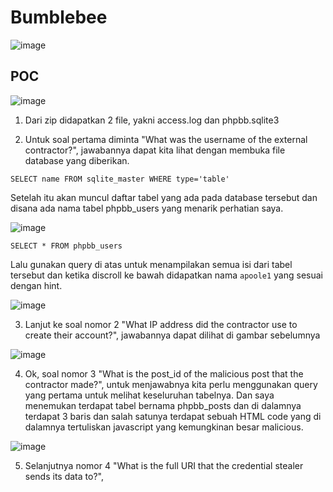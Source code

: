 # Bumblebee

![image](https://github.com/tkxldk/HTBlue/assets/89120989/c4311f80-cf1f-4fd8-94da-f87067508d60)

## POC

![image](https://github.com/tkxldk/HTBlue/assets/89120989/77b41d99-b8c0-4c68-a296-251cc31a84f3)

1. Dari zip didapatkan 2 file, yakni access.log dan phpbb.sqlite3


2. Untuk soal pertama diminta "What was the username of the external contractor?", jawabannya dapat kita lihat dengan membuka file database yang diberikan.

`SELECT name FROM sqlite_master WHERE type='table'`

Setelah itu akan muncul daftar tabel yang ada pada database tersebut dan disana ada nama tabel phpbb_users yang menarik perhatian saya.

![image](https://github.com/tkxldk/HTBlue/assets/89120989/f61abe91-74bc-4cd7-b36b-ec8c6c52f468)

`SELECT * FROM phpbb_users`

Lalu gunakan query di atas untuk menampilakan semua isi dari tabel tersebut dan ketika discroll ke bawah didapatkan nama `apoole1` yang sesuai dengan hint.

![image](https://github.com/tkxldk/HTBlue/assets/89120989/7e6ce311-81e5-41e4-a278-981b5220de72)

3. Lanjut ke soal nomor 2 "What IP address did the contractor use to create their account?", jawabannya dapat dilihat di gambar sebelumnya

![image](https://github.com/tkxldk/HTBlue/assets/89120989/63fe4828-cb99-4dfd-9f34-cfd74db4f683)

4. Ok, soal nomor 3 "What is the post_id of the malicious post that the contractor made?", untuk menjawabnya kita perlu menggunakan query yang pertama untuk melihat keseluruhan tabelnya. Dan saya menemukan terdapat tabel bernama phpbb_posts dan di dalamnya terdapat 3 baris dan salah satunya terdapat sebuah HTML code yang di dalamnya tertuliskan javascript yang kemungkinan besar malicious.

![image](https://github.com/tkxldk/HTBlue/assets/89120989/88363eba-127a-434d-8ad7-55d6e2db49bb)

5. Selanjutnya nomor 4 "What is the full URI that the credential stealer sends its data to?", 
